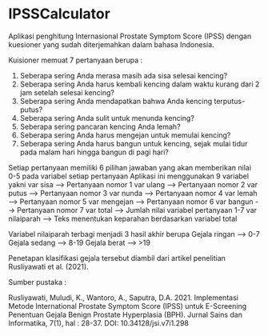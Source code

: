 # IPSSCalculator

Aplikasi penghitung Internasional Prostate Symptom Score (IPSS) dengan kuesioner yang sudah diterjemahkan dalam bahasa Indonesia.

Kuisioner memuat 7 pertanyaan berupa :
1. Seberapa sering Anda merasa masih ada sisa selesai kencing?
2. Seberapa sering Anda harus kembali kencing dalam waktu kurang dari 2 jam setelah selesai kencing?
3. Seberapa sering Anda mendapatkan bahwa Anda kencing terputus-putus?
4. Seberapa sering Anda sulit untuk menunda kencing?
5. Seberapa sering pancaran kencing Anda lemah?
6. Seberapa sering Anda harus mengejan untuk memulai kencing?
7. Seberapa sering Anda harus bangun untuk kencing, sejak mulai tidur pada malam hari hingga bangun di pagi hari?

Setiap pertanyaan memiliki 6 pilihan jawaban yang akan memberikan nilai 0-5 pada variabel setiap pertanyaan
Aplikasi ini menggunakan 9 variabel yakni 
var sisa --> Pertanyaan nomor 1
var ulang --> Pertanyaan nomor 2
var putus --> Pertanyaan nomor 3
var nunda --> Pertanyaan nomor 4
var lemah --> Pertanyaan nomor 5
var mengejan --> Pertanyaan nomor 6
var bangun --> Pertanyaan nomor 7
var total --> Jumlah nilai variabel pertanyaan 1-7
var nilaiparah --> Teks menentukan keparahan berdasarkan variabel total

Variabel nilaiparah terbagi menjadi 3 hasil akhir berupa
Gejala ringan --> 0-7
Gejala sedang --> 8-19
Gejala berat --> >19

Penetapan klasifikasi gejala tersebut diambil dari artikel penelitian Rusliyawati et al. (2021).



Sumber pustaka :

Rusliyawati, Muludi, K., Wantoro, A., Saputra, D.A. 2021. Implementasi Metode International Prostate Symptom Score (IPSS) untuk E-Screening Penentuan Gejala Benign Prostate Hyperplasia (BPH). Jurnal Sains dan Informatika, 7(1), hal : 28-37. DOI: 10.34128/jsi.v7i1.298
